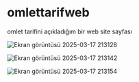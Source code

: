 # omlettarifweb
omlet tarifini açıkladığım bir web site sayfası

![Ekran görüntüsü 2025-03-17 213128](https://github.com/user-attachments/assets/76f28b95-92ce-445b-82ad-a546807ab9e9)


![Ekran görüntüsü 2025-03-17 213142](https://github.com/user-attachments/assets/ebdd0bee-9e5a-4d6b-a13f-3e8b8b997a84)


![Ekran görüntüsü 2025-03-17 213154](https://github.com/user-attachments/assets/75f6a814-7166-469c-873d-00f08d8982cc)

